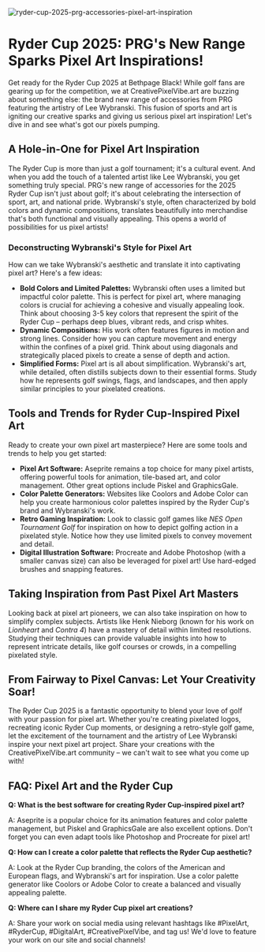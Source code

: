 ![ryder-cup-2025-prg-accessories-pixel-art-inspiration](https://images.pexels.com/photos/18069362/pexels-photo-18069362.png?auto=compress&cs=tinysrgb&fit=crop&h=627&w=1200)

# Ryder Cup 2025: PRG's New Range Sparks Pixel Art Inspirations!

Get ready for the Ryder Cup 2025 at Bethpage Black! While golf fans are gearing up for the competition, we at CreativePixelVibe.art are buzzing about something else: the brand new range of accessories from PRG featuring the artistry of Lee Wybranski. This fusion of sports and art is igniting our creative sparks and giving us serious pixel art inspiration! Let's dive in and see what's got our pixels pumping.

## A Hole-in-One for Pixel Art Inspiration

The Ryder Cup is more than just a golf tournament; it's a cultural event. And when you add the touch of a talented artist like Lee Wybranski, you get something truly special. PRG's new range of accessories for the 2025 Ryder Cup isn't just about golf; it's about celebrating the intersection of sport, art, and national pride. Wybranski's style, often characterized by bold colors and dynamic compositions, translates beautifully into merchandise that's both functional and visually appealing. This opens a world of possibilities for us pixel artists!

### Deconstructing Wybranski's Style for Pixel Art

How can we take Wybranski's aesthetic and translate it into captivating pixel art? Here's a few ideas:

*   **Bold Colors and Limited Palettes:** Wybranski often uses a limited but impactful color palette. This is perfect for pixel art, where managing colors is crucial for achieving a cohesive and visually appealing look. Think about choosing 3-5 key colors that represent the spirit of the Ryder Cup – perhaps deep blues, vibrant reds, and crisp whites.
*   **Dynamic Compositions:** His work often features figures in motion and strong lines. Consider how you can capture movement and energy within the confines of a pixel grid. Think about using diagonals and strategically placed pixels to create a sense of depth and action.
*   **Simplified Forms:** Pixel art is all about simplification. Wybranski's art, while detailed, often distills subjects down to their essential forms. Study how he represents golf swings, flags, and landscapes, and then apply similar principles to your pixelated creations.

## Tools and Trends for Ryder Cup-Inspired Pixel Art

Ready to create your own pixel art masterpiece? Here are some tools and trends to help you get started:

*   **Pixel Art Software:** Aseprite remains a top choice for many pixel artists, offering powerful tools for animation, tile-based art, and color management. Other great options include Piskel and GraphicsGale.
*   **Color Palette Generators:** Websites like Coolors and Adobe Color can help you create harmonious color palettes inspired by the Ryder Cup's brand and Wybranski's work.
*   **Retro Gaming Inspiration:** Look to classic golf games like *NES Open Tournament Golf* for inspiration on how to depict golfing action in a pixelated style. Notice how they use limited pixels to convey movement and detail.
*   **Digital Illustration Software:** Procreate and Adobe Photoshop (with a smaller canvas size) can also be leveraged for pixel art! Use hard-edged brushes and snapping features. 

## Taking Inspiration from Past Pixel Art Masters

Looking back at pixel art pioneers, we can also take inspiration on how to simplify complex subjects. Artists like Henk Nieborg (known for his work on *Lionheart* and *Contra 4*) have a mastery of detail within limited resolutions. Studying their techniques can provide valuable insights into how to represent intricate details, like golf courses or crowds, in a compelling pixelated style.

## From Fairway to Pixel Canvas: Let Your Creativity Soar!

The Ryder Cup 2025 is a fantastic opportunity to blend your love of golf with your passion for pixel art. Whether you're creating pixelated logos, recreating iconic Ryder Cup moments, or designing a retro-style golf game, let the excitement of the tournament and the artistry of Lee Wybranski inspire your next pixel art project. Share your creations with the CreativePixelVibe.art community – we can't wait to see what you come up with!

## FAQ: Pixel Art and the Ryder Cup

**Q: What is the best software for creating Ryder Cup-inspired pixel art?**

A: Aseprite is a popular choice for its animation features and color palette management, but Piskel and GraphicsGale are also excellent options. Don't forget you can even adapt tools like Photoshop and Procreate for pixel art! 

**Q: How can I create a color palette that reflects the Ryder Cup aesthetic?**

A: Look at the Ryder Cup branding, the colors of the American and European flags, and Wybranski's art for inspiration. Use a color palette generator like Coolors or Adobe Color to create a balanced and visually appealing palette.

**Q: Where can I share my Ryder Cup pixel art creations?**

A: Share your work on social media using relevant hashtags like #PixelArt, #RyderCup, #DigitalArt, #CreativePixelVibe, and tag us! We'd love to feature your work on our site and social channels!
